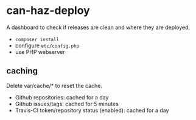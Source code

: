 can-haz-deploy
==============

A dashboard to check if releases are clean and where they are deployed.

 * `composer install`
 * configure `etc/config.php`
 * use PHP webserver

## caching

Delete var/cache/* to reset the cache.

 * Github repositories: cached for a day
 * Github issues/tags: cached for 5 minutes
 * Travis-CI token/repository status (enabled): cached for a day
